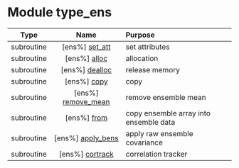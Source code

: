 # Module type_ens

| Type | Name | Purpose |
| :--: | :--: | :---------- |
| subroutine | [ens%] [set_att](https://github.com/benjaminmenetrier/bump-standalone/tree/master/src/type_ens.F90#L48) | set attributes |
| subroutine | [ens%] [alloc](https://github.com/benjaminmenetrier/bump-standalone/tree/master/src/type_ens.F90#L68) | allocation |
| subroutine | [ens%] [dealloc](https://github.com/benjaminmenetrier/bump-standalone/tree/master/src/type_ens.F90#L95) | release memory |
| subroutine | [ens%] [copy](https://github.com/benjaminmenetrier/bump-standalone/tree/master/src/type_ens.F90#L113) | copy |
| subroutine | [ens%] [remove_mean](https://github.com/benjaminmenetrier/bump-standalone/tree/master/src/type_ens.F90#L131) | remove ensemble mean |
| subroutine | [ens%] [from](https://github.com/benjaminmenetrier/bump-standalone/tree/master/src/type_ens.F90#L166) | copy ensemble array into ensemble data |
| subroutine | [ens%] [apply_bens](https://github.com/benjaminmenetrier/bump-standalone/tree/master/src/type_ens.F90#L205) | apply raw ensemble covariance |
| subroutine | [ens%] [cortrack](https://github.com/benjaminmenetrier/bump-standalone/tree/master/src/type_ens.F90#L265) | correlation tracker |
